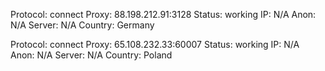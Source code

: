 Protocol: connect
Proxy: 88.198.212.91:3128
Status: working
IP: N/A
Anon: N/A
Server: N/A
Country: Germany

Protocol: connect
Proxy: 65.108.232.33:60007
Status: working
IP: N/A
Anon: N/A
Server: N/A
Country: Poland

